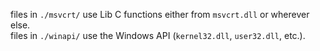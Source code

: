 files in `./msvcrt/` use Lib C functions either from `msvcrt.dll` or wherever else.<br>
files in `./winapi/` use the Windows API (`kernel32.dll`, `user32.dll`, etc.).
